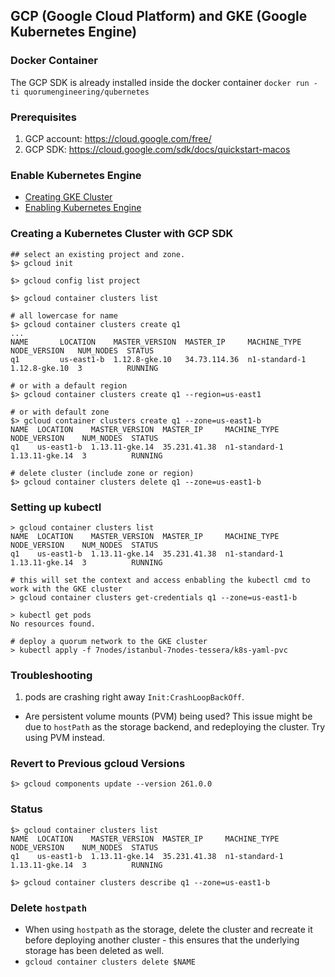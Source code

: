 ## GCP (Google Cloud Platform) and GKE (Google Kubernetes Engine) 

### Docker Container

The GCP SDK is already installed inside the docker container `docker run -ti quorumengineering/qubernetes`
 
### Prerequisites

1. GCP account: https://cloud.google.com/free/
2. GCP SDK: https://cloud.google.com/sdk/docs/quickstart-macos

### Enable Kubernetes Engine

* [Creating GKE Cluster](https://cloud.google.com/kubernetes-engine/docs/how-to/creating-a-cluster)
* [Enabling Kubernetes Engine](https://console.cloud.google.com/apis/library/container.googleapis.com?q=kubernetes%20engine) 

### Creating a Kubernetes Cluster with GCP SDK 
```
## select an existing project and zone.
$> gcloud init  

$> gcloud config list project

$> gcloud container clusters list

# all lowercase for name
$> gcloud container clusters create q1
...
NAME       LOCATION    MASTER_VERSION  MASTER_IP     MACHINE_TYPE   NODE_VERSION   NUM_NODES  STATUS
q1         us-east1-b  1.12.8-gke.10   34.73.114.36  n1-standard-1  1.12.8-gke.10  3          RUNNING

# or with a default region
$> gcloud container clusters create q1 --region=us-east1 

# or with default zone
$> gcloud container clusters create q1 --zone=us-east1-b 
NAME  LOCATION    MASTER_VERSION  MASTER_IP     MACHINE_TYPE   NODE_VERSION    NUM_NODES  STATUS
q1    us-east1-b  1.13.11-gke.14  35.231.41.38  n1-standard-1  1.13.11-gke.14  3          RUNNING

# delete cluster (include zone or region)
$> gcloud container clusters delete q1 --zone=us-east1-b
```

### Setting up kubectl 
```
> gcloud container clusters list
NAME  LOCATION    MASTER_VERSION  MASTER_IP     MACHINE_TYPE   NODE_VERSION    NUM_NODES  STATUS
q1    us-east1-b  1.13.11-gke.14  35.231.41.38  n1-standard-1  1.13.11-gke.14  3          RUNNING

# this will set the context and access enbabling the kubectl cmd to work with the GKE cluster
> gcloud container clusters get-credentials q1 --zone=us-east1-b

> kubectl get pods
No resources found.

# deploy a quorum network to the GKE cluster
> kubectl apply -f 7nodes/istanbul-7nodes-tessera/k8s-yaml-pvc

```

### Troubleshooting
    
1. pods are crashing right away `Init:CrashLoopBackOff`.

* Are persistent volume mounts (PVM) being used? This issue might be due to `hostPath` as the storage backend,
and redeploying the cluster. Try using PVM instead.
  
### Revert to Previous gcloud Versions
```
$> gcloud components update --version 261.0.0
```

### Status
```
$> gcloud container clusters list
NAME  LOCATION    MASTER_VERSION  MASTER_IP     MACHINE_TYPE   NODE_VERSION    NUM_NODES  STATUS
q1    us-east1-b  1.13.11-gke.14  35.231.41.38  n1-standard-1  1.13.11-gke.14  3          RUNNING

$> gcloud container clusters describe q1 --zone=us-east1-b
```

### Delete `hostpath`

* When using `hostpath` as the storage, delete the cluster and recreate it before deploying another cluster - this ensures 
that the underlying storage has been deleted as well.
* `gcloud container clusters delete $NAME`
